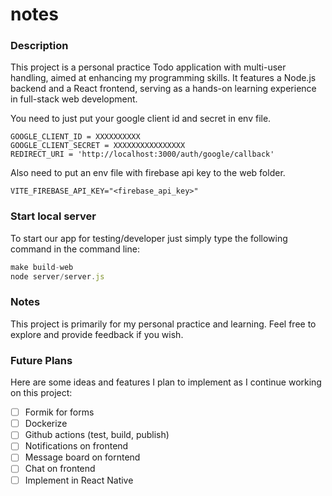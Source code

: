 # notes

### Description

This project is a personal practice Todo application with multi-user handling, aimed at enhancing my programming skills. It features a Node.js backend and a React frontend, serving as a hands-on learning experience in full-stack web development.

You need to just put your google client id and secret in env file.

```
GOOGLE_CLIENT_ID = XXXXXXXXXX
GOOGLE_CLIENT_SECRET = XXXXXXXXXXXXXXXX
REDIRECT_URI = 'http://localhost:3000/auth/google/callback'
```

Also need to put an env file with firebase api key to the web folder.

```
VITE_FIREBASE_API_KEY="<firebase_api_key>"
```

### Start local server

To start our app for testing/developer just simply type the following command in the command line:

```javascript
make build-web
node server/server.js
```

### Notes

This project is primarily for my personal practice and learning. Feel free to explore and provide feedback if you wish.

### Future Plans

Here are some ideas and features I plan to implement as I continue working on this project:

- [ ] Formik for forms
- [ ] Dockerize
- [ ] Github actions (test, build, publish)
- [ ] Notifications on frontend
- [ ] Message board on forntend
- [ ] Chat on frontend
- [ ] Implement in React Native
